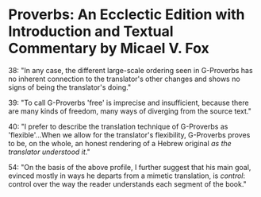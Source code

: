 # Proverbs: An Ecclectic Edition with Introduction and Textual Commentary by Micael V. Fox

38: "In any case, the different large-scale ordering seen in G-Proverbs has no inherent connection to the translator's other changes and shows no signs of being the translator's doing."

39: "To call G-Proverbs 'free' is imprecise and insufficient, because there are many kinds of freedom, many ways of diverging from the source text."

40: "I prefer to describe the translation technique of G-Proverbs as 'flexible'...When we allow for the translator's flexibility, G-Proverbs proves to be, on the whole, an honest rendering of a Hebrew original _as the translator understood it_."

54: "On the basis of the above profile, I further suggest that his main goal, evinced mostly in ways he departs from a mimetic translation, is _control_: control over the way the reader understands each segment of the book."
